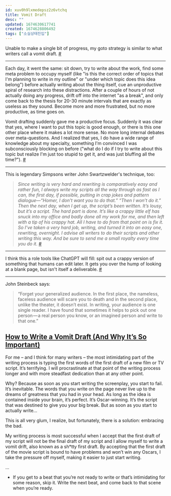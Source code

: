 ```yaml
---
id: xuv0h9lxmedepsz2z6vtchq
title: Vomit Draft
desc: ""
updated: 1674630617741
created: 1674628806492
tags: ["소실상태진입"]
---
```


Unable to make a single bit of progress, my goto strategy is similar to what writers call a vomit draft. [#](https://news.ycombinator.com/item?id=34449984)

---

Each day, it went the same: sit down, try to write about the work, find some meta problem to occupy myself (like "is this the correct order of topics that I'm planning to write in my outline" or "under which topic does this idea belong") before actually writing about the thing itself, cue an unproductive spiral of research into these distractions. After a couple of hours of not actually doing any progress, drift off into the internet "as a break", and only come back to the thesis for 20-30 minute intervals that are exactly as useless as they sound. Become more and more frustrated, but no more productive, as time goes on.

Vomit drafting suddenly gave me a productive focus. Suddenly it was clear that yes, where I want to put this topic is good enough, or there is this one other place where it makes a lot more sense. No more long internal debates over meta-questions. And I realized that yes, I do have a wide range of knowledge about my specialty, something I'm convinced I was subconsciously blocking on before ("what do I do if I try to write about this topic but realize I'm just too stupid to get it, and was just bluffing all the time?"). [#](https://news.ycombinator.com/item?id=34450803)

---

This is legendary Simpsons writer John Swartzwelder's technique, too:

> _Since writing is very hard and rewriting is comparatively easy and rather fun, I always write my scripts all the way through as fast as I can, the first day, if possible, putting in crap jokes and pattern dialogue—“Homer, I don’t want you to do that.” “Then I won’t do it.” Then the next day, when I get up, the script’s been written. It’s lousy, but it’s a script. The hard part is done. It’s like a crappy little elf has snuck into my office and badly done all my work for me, and then left with a tip of his crappy hat. All I have to do from that point on is fix it. So I’ve taken a very hard job, writing, and turned it into an easy one, rewriting, overnight. I advise all writers to do their scripts and other writing this way. And be sure to send me a small royalty every time you do it._ [#](https://www.newyorker.com/culture/the-new-yorker-interview/john-swartzwelder-sage-of-the-simpsons)

---

I think this a role tools like ChatGPT will fill: spit out a crappy version of something that humans can edit later. It gets you over the hump of looking at a blank page, but isn't itself a deliverable. [#](https://news.ycombinator.com/item?id=34457314)

---

John Steinbeck says:

> “Forget your generalized audience. In the first place, the nameless, faceless audience will scare you to death and in the second place, unlike the theater, it doesn’t exist. In writing, your audience is one single reader. I have found that sometimes it helps to pick out one person — a real person you know, or an imagined person and write to that one.”

## [How to Write a Vomit Draft (And Why It’s So Important)](https://www.creativescreenwriting.com/write-vomit-draft-important/)

For me – and I think for many writers – the most intimidating part of the writing process is typing the first words of the first draft of a new film or TV script. It’s terrifying. I will procrastinate at that point of the writing process longer and with more steadfast dedication than at any other point.

Why? Because as soon as you start writing the screenplay, you start to fail. It’s inevitable. The words that you write on the page never live up to the dreams of greatness that you had in your head. As long as the idea is contained inside your brain, it’s perfect. It’s Oscar-winning. It’s the script that was destined to give you your big break. But as soon as you start to actually write…

This is all very glum, I realize, but fortunately, there is a solution: embracing the bad.

My writing process is most successful when I accept that the first draft of my script will not be the final draft of my script and I allow myself to write a vomit drift, also known as a sh\*tty first draft. By accepting that the first draft of the movie script is bound to have problems and won’t win any Oscars, I take the pressure off myself, making it easier to just start writing.

...

- If you get to a beat that you’re not ready to write or that’s intimidating for some reason, skip it. Write the next beat, and come back to that scene when you’re ready.
